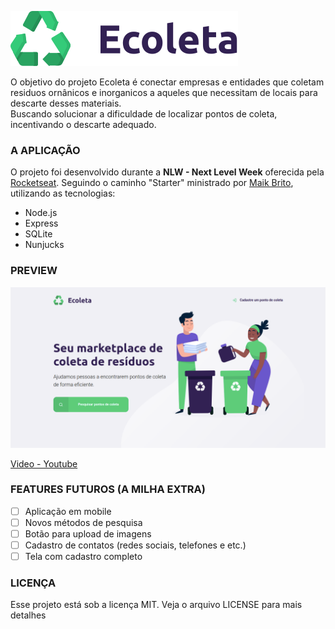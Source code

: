 ![logo](/public/assets/logo.svg)
<p>O objetivo do projeto Ecoleta é conectar empresas e entidades que coletam residuos ornânicos e inorganicos a aqueles que necessitam de locais para descarte desses materiais.</br>
Buscando solucionar a dificuldade de localizar pontos de coleta, incentivando o descarte adequado.

### A APLICAÇÃO
O projeto foi desenvolvido durante a **NLW - Next Level Week** oferecida pela [Rocketseat](https://blog.rocketseat.com.br/primeira-next-level-week/). Seguindo o caminho "Starter" ministrado por [Maik Brito](https://github.com/maykbrito), utilizando as tecnologias:
- Node.js
- Express
- SQLite
- Nunjucks

### PREVIEW
![abertura](/public/assets/abertura.png)

[Video - Youtube](https://youtu.be/DBpSTfWbGrE)


### FEATURES FUTUROS (A MILHA EXTRA)
- [ ] Aplicação em mobile
- [ ] Novos métodos de pesquisa
- [ ] Botão para upload de imagens
- [ ] Cadastro de contatos (redes sociais, telefones e etc.)
- [ ] Tela com cadastro completo

### LICENÇA
Esse projeto está sob a licença MIT. Veja o arquivo LICENSE para mais detalhes
